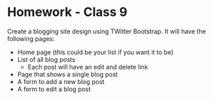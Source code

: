 # Homework - Class 9

Create a blogging site design using TWitter Bootstrap. It will have the following pages:

- Home page (this could be your list if you want it to be)
- List of all blog posts
  - Each post will have an edit and delete link
- Page that shows a single blog post
- A form to add a new blog post
- A form to edit a blog post
